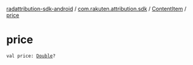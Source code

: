 [radattribution-sdk-android](../../index.md) / [com.rakuten.attribution.sdk](../index.md) / [ContentItem](index.md) / [price](./price.md)

# price

`val price: `[`Double`](https://kotlinlang.org/api/latest/jvm/stdlib/kotlin/-double/index.html)`?`